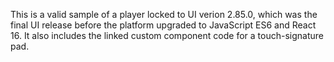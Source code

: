 This is a valid sample of a player locked to UI verion 2.85.0, which was the final UI release before the platform upgraded to JavaScript ES6 and React 16. It also includes the linked custom component code for a touch-signature pad.
